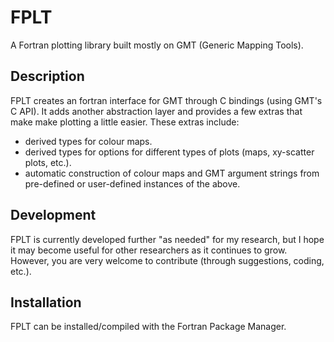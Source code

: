 # FPLT

A Fortran plotting library built mostly on GMT (Generic Mapping Tools).

## Description

FPLT creates an fortran interface for GMT through C bindings (using GMT's C API). It adds another abstraction layer and provides a few extras that make make plotting a little easier. These extras include:
- derived types for colour maps.
- derived types for options for different types of plots (maps, xy-scatter plots, etc.).
- automatic construction of colour maps and GMT argument strings from pre-defined or user-defined instances of the above.

## Development

FPLT is currently developed further "as needed" for my research, but I hope it may become useful for other researchers as it continues to grow. However, you are very welcome to contribute (through suggestions, coding, etc.).

## Installation

FPLT can be installed/compiled with the Fortran Package Manager.

